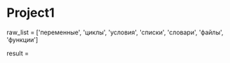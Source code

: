 # Project1
raw_list = ['переменные', 'циклы', 'условия', 'списки', 'словари', 'файлы', 'функции']
      
result =
